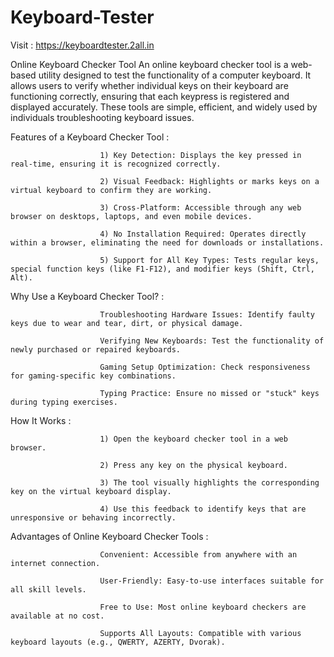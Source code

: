 # Keyboard-Tester

Visit : https://keyboardtester.2all.in

Online Keyboard Checker Tool
An online keyboard checker tool is a web-based utility designed to test the functionality of a computer keyboard. It allows users to verify whether individual keys on their keyboard are functioning correctly, ensuring that each keypress is registered and displayed accurately. These tools are simple, efficient, and widely used by individuals troubleshooting keyboard issues.


Features of a Keyboard Checker Tool : 

                        1) Key Detection: Displays the key pressed in real-time, ensuring it is recognized correctly.
                        
                        2) Visual Feedback: Highlights or marks keys on a virtual keyboard to confirm they are working.
                        
                        3) Cross-Platform: Accessible through any web browser on desktops, laptops, and even mobile devices.
                        
                        4) No Installation Required: Operates directly within a browser, eliminating the need for downloads or installations.
                        
                        5) Support for All Key Types: Tests regular keys, special function keys (like F1-F12), and modifier keys (Shift, Ctrl, Alt).
                        

Why Use a Keyboard Checker Tool? : 

                        Troubleshooting Hardware Issues: Identify faulty keys due to wear and tear, dirt, or physical damage.
                        
                        Verifying New Keyboards: Test the functionality of newly purchased or repaired keyboards.
                        
                        Gaming Setup Optimization: Check responsiveness for gaming-specific key combinations.
                        
                        Typing Practice: Ensure no missed or "stuck" keys during typing exercises.

How It Works : 

                        1) Open the keyboard checker tool in a web browser.
                        
                        2) Press any key on the physical keyboard.
                        
                        3) The tool visually highlights the corresponding key on the virtual keyboard display.
                        
                        4) Use this feedback to identify keys that are unresponsive or behaving incorrectly.


Advantages of Online Keyboard Checker Tools : 

                        Convenient: Accessible from anywhere with an internet connection.
                        
                        User-Friendly: Easy-to-use interfaces suitable for all skill levels.
                        
                        Free to Use: Most online keyboard checkers are available at no cost.
                        
                        Supports All Layouts: Compatible with various keyboard layouts (e.g., QWERTY, AZERTY, Dvorak).

                    

            
